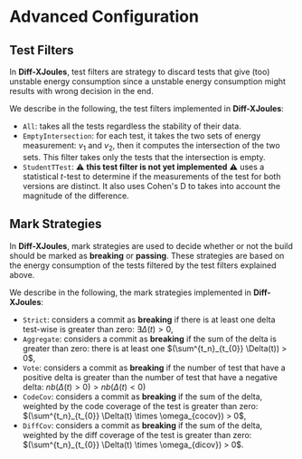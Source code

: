 # Advanced Configuration

## Test Filters

In **Diff-XJoules**, test filters are strategy to discard tests that give (too) unstable energy consumption since a unstable energy consumption might results with wrong decision in the end.

We describe in the following, the test filters implemented in **Diff-XJoules**:

- `All`: takes all the tests regardless the stability of their data.
- `EmptyIntersection`: for each test, it takes the two sets of energy measurement: $v_1$ and $v_2$, then it computes the intersection of the two sets. This filter takes only the tests that the intersection is empty.
- `StudentTTest`: :warning: **this test filter is not yet implemented** :warning: uses a statistical $t$-test to determine if the measurements of the test for both versions are distinct. It also uses Cohen's D to takes into account the magnitude of the difference.

## Mark Strategies

In **Diff-XJoules**, mark strategies are used to decide whether or not the build should be marked as **breaking** or **passing**.
These strategies are based on the energy consumption of the tests filtered by the test filters explained above.

We describe in the following, the mark strategies implemented in **Diff-XJoules**:

- `Strict`: considers a commit as **breaking** if there is at least one delta test-wise is greater than zero: $\exists\Delta(t) > 0$,
- `Aggregate`: considers a commit as **breaking** if the sum of the delta is greater than zero: there is at least one $(\sum^{t_n}_{t_{0}} \Delta(t)) > 0$,
- `Vote`: considers a commit as **breaking** if the number of test that have a positive delta is greater than the number of test that have a negative delta: $nb(\Delta(t) > 0) > nb(\Delta(t) < 0)$
- `CodeCov`: considers a commit as **breaking** if the sum of the delta, weighted by the code coverage of the test is greater than zero: $(\sum^{t_n}_{t_{0}} \Delta(t) \times \omega_{cocov}) > 0$,
- `DiffCov`: considers a commit as **breaking** if the sum of the delta, weighted by the diff coverage of the test is greater than zero: $(\sum^{t_n}_{t_{0}} \Delta(t) \times \omega_{dicov}) > 0$.
